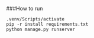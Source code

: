 ###How to run

```
.venv/Scripts/activate
pip -r install requirements.txt
python manage.py runserver
```